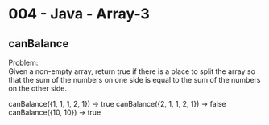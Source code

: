 004 - Java - Array-3
=====================

canBalance
----------

Problem:  
Given a non-empty array, return true if there is a place to split the array so that the sum of the numbers on one side is equal to the sum of the numbers on the other side. 

canBalance({1, 1, 1, 2, 1}) → true
canBalance({2, 1, 1, 2, 1}) → false
canBalance({10, 10}) → true